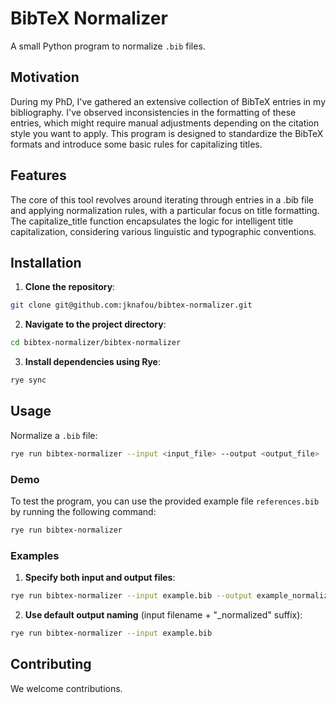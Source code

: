 # BibTeX Normalizer

A small Python program to normalize `.bib` files.

## Motivation

During my PhD, I've gathered an extensive collection of BibTeX entries in my bibliography. I've observed inconsistencies in the formatting of these entries, which might require manual adjustments depending on the citation style you want to apply. This program is designed to standardize the BibTeX formats and introduce some basic rules for capitalizing titles.

## Features

The core of this tool revolves around iterating through entries in a .bib file and applying normalization rules, with a particular focus on title formatting. The capitalize_title function encapsulates the logic for intelligent title capitalization, considering various linguistic and typographic conventions.


## Installation

1. **Clone the repository**:

```bash
git clone git@github.com:jknafou/bibtex-normalizer.git
```

2. **Navigate to the project directory**:
```bash
cd bibtex-normalizer/bibtex-normalizer
```

3. **Install dependencies using Rye**:

```bash
rye sync
```


## Usage

Normalize a `.bib` file:

```bash
rye run bibtex-normalizer --input <input_file> --output <output_file>
```

### Demo
To test the program, you can use the provided example file `references.bib` by running the following command:

```bash
rye run bibtex-normalizer
```

### Examples
1. **Specify both input and output files**:
```bash
rye run bibtex-normalizer --input example.bib --output example_normalized.bib
```

2. **Use default output naming** (input filename + "_normalized" suffix):

```bash
rye run bibtex-normalizer --input example.bib
```

## Contributing
We welcome contributions.